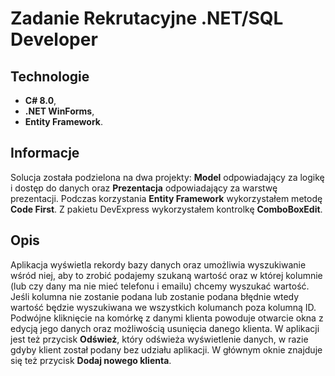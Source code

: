 # Zadanie Rekrutacyjne .NET/SQL Developer

## Technologie
* **C# 8.0**,
* **.NET WinForms**,
* **Entity Framework**.

## Informacje
Solucja została podzielona na dwa projekty: **Model** odpowiadający za logikę i dostęp do danych oraz **Prezentacja** odpowiadający za warstwę prezentacji.
Podczas korzystania **Entity Framework** wykorzystałem metodę **Code First**. Z pakietu DevExpress wykorzystałem kontrolkę **ComboBoxEdit**.

## Opis
Aplikacja wyświetla rekordy bazy danych oraz umożliwia wyszukiwanie wśród niej, aby to zrobić podajemy szukaną wartość oraz w której kolumnie 
(lub czy dany ma nie mieć telefonu i emailu) chcemy wyszukać wartość. Jeśli kolumna nie zostanie podana lub zostanie podana błędnie wtedy wartość będzie wyszukiwana
we wszystkich kolumanch poza kolumną ID. Podwójne kliknięcie na komórkę z danymi klienta powoduje otwarcie okna z edycją jego danych oraz możliwością usunięcia danego klienta.
W aplikacji jest też przycisk **Odśwież**, który odświeża wyświetlenie danych, w razie gdyby klient został podany bez udziału aplikacji. 
W głównym oknie znajduje się też przycisk **Dodaj nowego klienta**.

